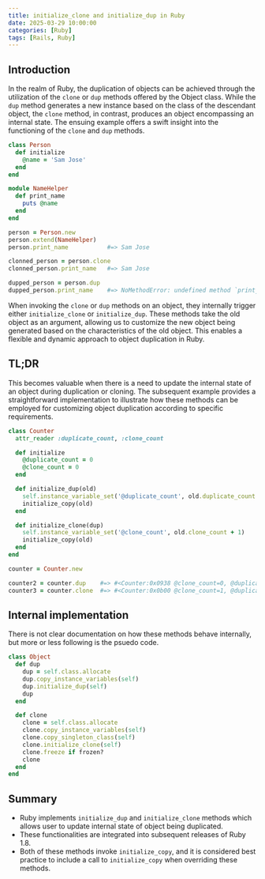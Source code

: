 ```yaml
---
title: initialize_clone and initialize_dup in Ruby
date: 2025-03-29 10:00:00
categories: [Ruby]
tags: [Rails, Ruby]
---
```


## Introduction

In the realm of Ruby, the duplication of objects can be achieved through
the utilization of the `clone` or `dup` methods offered by the Object class.
While the `dup` method generates a new instance based on the class of the
descendant object, the `clone` method, in contrast, produces an object
encompassing an internal state.
The ensuing example offers a swift insight into the functioning of the `clone`
and `dup` methods.

```ruby
class Person
  def initialize
    @name = 'Sam Jose'
  end
end

module NameHelper
  def print_name
    puts @name
  end
end

person = Person.new
person.extend(NameHelper)
person.print_name           #=> Sam Jose

clonned_person = person.clone
clonned_person.print_name   #=> Sam Jose

dupped_person = person.dup
dupped_person.print_name    #=> NoMethodError: undefined method `print_name` for #<Person:0x006>
```

When invoking the `clone` or `dup` methods on an object,
they internally trigger either `initialize_clone` or `initialize_dup`.
These methods take the old object as an argument, allowing
us to customize the new object being generated based on the
characteristics of the old object.
This enables a flexible and dynamic approach to object duplication in Ruby.

## TL;DR

This becomes valuable when there is a need to update the
internal state of an object during duplication or cloning.
The subsequent example provides a straightforward implementation
to illustrate how these methods can be employed for customizing
object duplication according to specific requirements.

```ruby
class Counter
  attr_reader :duplicate_count, :clone_count

  def initialize
    @duplicate_count = 0
    @clone_count = 0
  end

  def initialize_dup(old)
    self.instance_variable_set('@duplicate_count', old.duplicate_count + 1)
    initialize_copy(old)
  end

  def initialize_clone(dup)
    self.instance_variable_set('@clone_count', old.clone_count + 1)
    initialize_copy(old)
  end
end

counter = Counter.new

counter2 = counter.dup    #=> #<Counter:0x0938 @clone_count=0, @duplicate_count=1>
counter3 = counter.clone  #=> #<Counter:0x0b00 @clone_count=1, @duplicate_count=0>
```

## Internal implementation

There is not clear documentation on how these methods behave internally,
but more or less following is the psuedo code.

```ruby
class Object
  def dup
    dup = self.class.allocate
    dup.copy_instance_variables(self)
    dup.initialize_dup(self)
    dup
  end

  def clone
    clone = self.class.allocate
    clone.copy_instance_variables(self)
    clone.copy_singleton_class(self)
    clone.initialize_clone(self)
    clone.freeze if frozen?
    clone
  end
end
```

## Summary

- Ruby implements `initialize_dup` and `initialize_clone` methods which
  allows user to update internal state of object being duplicated.
- These functionalities are integrated into subsequent releases of Ruby 1.8.
- Both of these methods invoke `initialize_copy`, and it is considered best
  practice to include a call to `initialize_copy` when overriding these methods.
